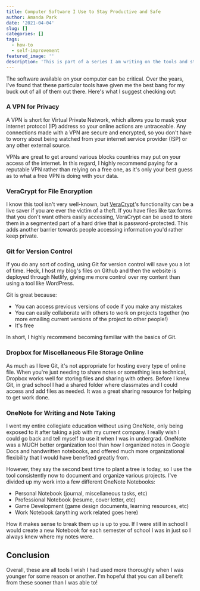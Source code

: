 ```yaml
---
title: Computer Software I Use to Stay Productive and Safe
author: Amanda Park
date: '2021-04-04'
slug: []
categories: []
tags:
  - how-to
  - self-improvement
featured_image: ''
description: 'This is part of a series I am writing on the tools and strategies I use to get work done in a safe manner. This post specifically focuses on computer software tools and using them to your advantage.'
---
```


The software available on your computer can be critical. Over the years, I've found that these particular tools have given me the best bang for my buck out of all of them out there. Here's what I suggest checking out:

### A VPN for Privacy

A VPN is short for Virtual Private Network, which allows you to mask your internet protocol (IP) address so your online actions are untraceable. Any connections made with a VPN are secure and encrypted, so you don't have to worry about being watched from your internet service provider (ISP) or any other external source.

VPNs are great to get around various blocks countries may put on your access of the internet. In this regard, I highly recommend paying for a reputable VPN rather than relying on a free one, as it's only your best guess as to what a free VPN is doing with your data. 

### VeraCrypt for File Encryption

I know this tool isn't very well-known, but [VeraCrypt](https://www.veracrypt.fr/en/Home.html)'s functionality can be a live saver if you are ever the victim of a theft. If you have files like tax forms that you don't want others easily accessing, VeraCrypt can be used to store them in a segmented part of a hard drive that is password-protected. This adds another barrier towards people accessing information you'd rather keep private.

### Git for Version Control

If you do any sort of coding, using Git for version control will save you a lot of time. Heck, I host my blog's files on Github and then the website is deployed through Netlify, giving me more control over my content than using a tool like WordPress. 

Git is great because:
* You can access previous versions of code if you make any mistakes
* You can easily collaborate with others to work on projects together (no more emailing current versions of the project to other people!)
* It's free

In short, I highly recommend becoming familiar with the basics of Git.

### Dropbox for Miscellaneous File Storage Online

As much as I love Git, it's not appropriate for hosting every type of online file. When you're just needing to share notes or something less technical, Dropbox works well for storing files and sharing with others. Before I knew Git, in grad school I had a shared folder where classmates and I could access and add files as needed. It was a great sharing resource for helping to get work done.

### OneNote for Writing and Note Taking

I went my entire collegiate education without using OneNote, only being exposed to it after taking a job with my current company. I really wish I could go back and tell myself to use it when I was in undergrad. OneNote was a MUCH better organization tool than how I organized notes in Google Docs and handwritten notebooks, and offered much more organizational flexibility that I would have benefited greatly from.

However, they say the second best time to plant a tree is today, so I use the tool consistently now to document and organize various projects. I've divided up my work into a few different OneNote Notebooks:

* Personal Notebook (journal, miscellaneous tasks, etc)
* Professional Notebook (resume, cover letter, etc)
* Game Development (game design documents, learning resources, etc)
* Work Notebook (anything work related goes here)

How it makes sense to break them up is up to you. If I were still in school I would create a new Notebook for each semester of school I was in just so I always knew where my notes were. 

## Conclusion

Overall, these are all tools I wish I had used more thoroughly when I was younger for some reason or another. I'm hopeful that you can all benefit from these sooner than I was able to!